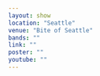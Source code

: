 ```yaml
---
layout: show
location: "Seattle"
venue: "Bite of Seattle"
bands: ""
link: ""
poster: ""
youtube: ""
---
```



